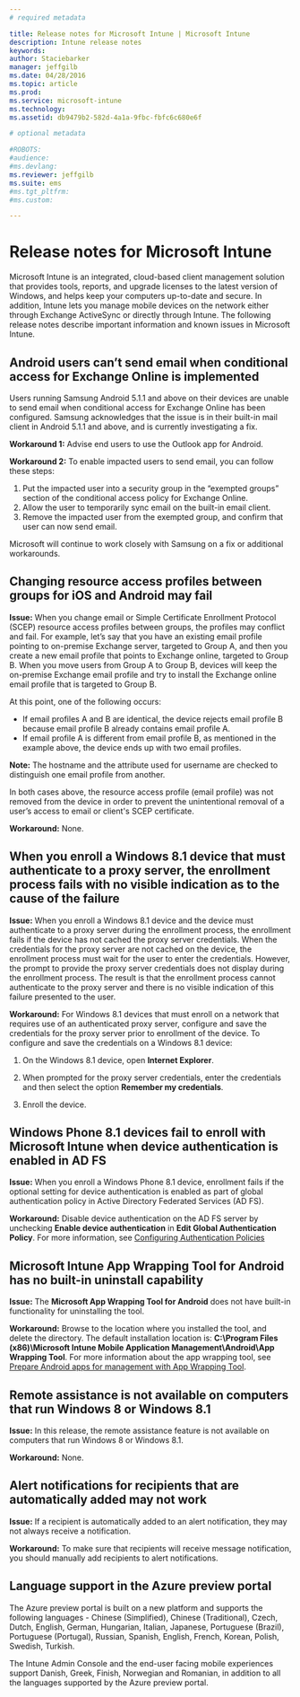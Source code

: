 ```yaml
---
# required metadata

title: Release notes for Microsoft Intune | Microsoft Intune
description: Intune release notes
keywords:
author: Staciebarker
manager: jeffgilb
ms.date: 04/28/2016
ms.topic: article
ms.prod:
ms.service: microsoft-intune
ms.technology:
ms.assetid: db9479b2-582d-4a1a-9fbc-fbfc6c680e6f

# optional metadata

#ROBOTS:
#audience:
#ms.devlang:
ms.reviewer: jeffgilb
ms.suite: ems
#ms.tgt_pltfrm:
#ms.custom:

---
```


# Release notes for Microsoft Intune
Microsoft Intune is an integrated, cloud-based client management solution that provides tools, reports, and upgrade licenses to the latest version of Windows, and helps keep your computers up-to-date and secure. In addition, Intune lets you manage mobile devices on the network either through Exchange ActiveSync or directly through Intune. The following release notes describe important information and known issues in Microsoft Intune.


## Android users can’t send email when conditional access for Exchange Online is implemented

Users running Samsung Android 5.1.1 and above on their devices are unable to send email when conditional access for Exchange Online has been configured. Samsung acknowledges that the issue is in their built-in mail client in Android 5.1.1 and above, and is currently investigating a fix.

**Workaround 1:** Advise end users to use the Outlook app for Android.

**Workaround 2:** To enable impacted users to send email, you can follow these steps:

1. Put the impacted user into a security group in the “exempted groups” section of the conditional access policy for Exchange Online.
2. Allow the user to temporarily sync email on the built-in email client.
3. Remove the impacted user from the exempted group, and confirm that user can now send email.

Microsoft will continue to work closely with Samsung on a fix or additional workarounds.



## Changing resource access profiles between groups for iOS and Android may fail
**Issue:** When you change email or Simple Certificate Enrollment Protocol (SCEP) resource access profiles between groups, the profiles may conflict and fail. For example, let’s say that you have an existing email profile pointing to on-premise Exchange server, targeted to Group A, and then you create a new email profile that points to Exchange online, targeted to Group B. When you move users from Group A to Group B, devices will keep the on-premise Exchange email profile and try to install the Exchange online email profile that is targeted to Group B.

At this point, one of the following occurs: 
* If email profiles A and B are identical, the device rejects email profile B because email profile B already contains email profile A.
* If email profile A is different from email profile B, as mentioned in the example above, the device ends up with two email profiles.

**Note:** The hostname and the attribute used for username are checked to distinguish one email profile from another.

In both cases above, the resource access profile (email profile) was not removed from the device in order to prevent the unintentional removal of a user’s access to email or client's SCEP certificate.

**Workaround:** None.

## When you enroll a Windows 8.1 device that must authenticate to a proxy server, the enrollment process fails with no visible indication as to the cause of the failure
**Issue:** When you enroll a Windows 8.1 device and the device must authenticate to a proxy server during the enrollment process, the enrollment fails if the device has not cached the proxy server credentials. When the credentials for the proxy server are not cached on the device, the enrollment process must wait for the user to enter the credentials. However, the prompt to provide the proxy server credentials does not display during the enrollment process. The result is that the enrollment process cannot authenticate to the proxy server and there is no visible indication of this failure presented to the user.

**Workaround:** For Windows 8.1 devices that must enroll on a network that requires use of an authenticated proxy server, configure and save the credentials for the proxy server prior to enrollment of the device. To configure and save the credentials on a Windows 8.1 device:

1.  On the Windows 8.1 device, open **Internet Explorer**.

2.  When prompted for the proxy server credentials, enter the credentials and then select the option **Remember my credentials**.

3.  Enroll the device.

## Windows Phone 8.1 devices fail to enroll with Microsoft Intune when device authentication is enabled in AD FS
**Issue:** When you enroll a Windows Phone 8.1 device, enrollment fails if the optional setting for device authentication is enabled as part of global authentication policy in Active Directory Federated Services (AD FS).

**Workaround:** Disable device authentication on the AD FS server by unchecking **Enable device authentication** in **Edit Global Authentication Policy**. For more information, see [Configuring Authentication Policies](http://technet.microsoft.com/library/dn486781.aspx)


## Microsoft Intune App Wrapping Tool for Android has no built-in uninstall capability
**Issue:** The **Microsoft App Wrapping Tool for Android** does not have built-in functionality for uninstalling the tool.

**Workaround:** Browse to the location where you installed the tool, and delete the directory. The default installation location is: **C:\Program Files (x86)\Microsoft Intune Mobile Application Management\Android\App Wrapping Tool**. For more information about the app wrapping tool, see [Prepare Android apps for management with App Wrapping Tool](/intune/deploy-use/prepare-android-apps-for-mobile-application-management-with-the-microsoft-intune-app-wrapping-tool).

## Remote assistance is not available on computers that run Windows 8 or Windows 8.1
**Issue:** In this release, the remote assistance feature is not available on computers that run Windows 8 or Windows 8.1.

**Workaround:** None.

## Alert notifications for recipients that are automatically added may not work
**Issue:** If a recipient is automatically added to an alert notification, they may not always receive a notification.

**Workaround:** To make sure that recipients will receive message notification, you should manually add recipients to alert notifications.

## Language support in the Azure preview portal
The Azure preview portal is built on a new platform and supports the following languages - Chinese (Simplified), Chinese (Traditional), Czech, Dutch, English, German, Hungarian, Italian, Japanese, Portuguese (Brazil), Portuguese (Portugal), Russian, Spanish, English, French, Korean, Polish, Swedish, Turkish.

The Intune Admin Console and the end-user facing mobile experiences support Danish, Greek, Finish, Norwegian and Romanian, in addition to all the languages supported by the Azure preview portal.
